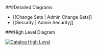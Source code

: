 ###Detailed Diagrams
- [[Change Sets | Admin Change Sets]]
- [[Security | Admin Security]]

###High Level Diagram

[![Catalog High Level](dataModel/AdminHighLevelERD.png)](_img/dataModel/AdminHighLevelERD.png)